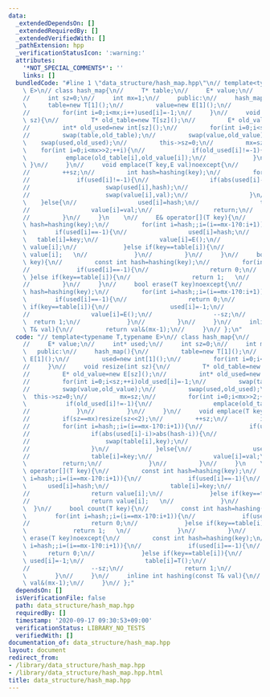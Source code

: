 ```yaml
---
data:
  _extendedDependsOn: []
  _extendedRequiredBy: []
  _extendedVerifiedWith: []
  _pathExtension: hpp
  _verificationStatusIcon: ':warning:'
  attributes:
    '*NOT_SPECIAL_COMMENTS*': ''
    links: []
  bundledCode: "#line 1 \"data_structure/hash_map.hpp\"\n// template<typename T,typename\
    \ E>\n// class hash_map{\n//     T* table;\n//     E* value;\n//     int* used;\n\
    //     int sz=0;\n//     int mx=1;\n//     public:\n//     hash_map(){\n//   \
    \      table=new T[1]();\n//         value=new E[1]();\n//         used=new int[1]();\n\
    //         for(int i=0;i<mx;i++)used[i]=-1;\n//     }\n//     void resize(int\
    \ sz){\n//         T* old_table=new T[sz]();\n//         E* old_value=new E[sz]();\n\
    //         int* old_used=new int[sz]();\n//         for(int i=0;i<sz;++i)old_used[i]=-1;\n\
    //         swap(table,old_table);\n//         swap(value,old_value);\n//     \
    \    swap(used,old_used);\n//         this->sz=0;\n//         mx=sz;\n//     \
    \    for(int i=0;i<mx>>2;++i){\n//             if(old_used[i]!=-1){\n//      \
    \           emplace(old_table[i],old_value[i]);\n//             }\n//        \
    \ }\n//     }\n//     void emplace(T key,E val)noexcept{\n//         if(sz==mx)resize(sz<<2);\n\
    //         ++sz;\n//         int hash=hashing(key);\n//         for(int i=hash;;i=(i==mx-1?0:i+1)){\n\
    //             if(used[i]!=-1){\n//                 if(abs(used[i]-i)>abs(hash-i)){\n\
    //                     swap(used[i],hash);\n//                     swap(table[i],key);\n\
    //                     swap(value[i],val);\n//                 }\n//         \
    \    }else{\n//                 used[i]=hash;\n//                 table[i]=key;\n\
    //                 value[i]=val;\n//                 return;\n//             }\n\
    //         }\n//     }\n    \n//     E& operator[](T key){\n//         const int\
    \ hash=hashing(key);\n//         for(int i=hash;;i=(i==mx-1?0:i+1)){\n//     \
    \        if(used[i]==-1){\n//                 used[i]=hash;\n//              \
    \   table[i]=key;\n//                 value[i]=E();\n//                 return\
    \ value[i];\n//             }else if(key==table[i]){\n//                 return\
    \ value[i];   \n//             }\n//         }\n//     }\n//     bool count(T\
    \ key){\n//         const int hash=hashing(key);\n//         for(int i=hash;;i=(i==mx-1?0:i+1)){\n\
    //             if(used[i]==-1){\n//                 return 0;\n//            \
    \ }else if(key==table[i]){\n//                 return 1;   \n//             }\n\
    //         }\n//     }\n//     bool erase(T key)noexcept{\n//         const int\
    \ hash=hashing(key);\n//         for(int i=hash;;i=(i==mx-1?0:i+1)){\n//     \
    \        if(used[i]==-1){\n//                 return 0;\n//             }else\
    \ if(key==table[i]){\n//                 used[i]=-1;\n//                 table[i]=T();\n\
    //                 value[i]=E();\n//                 --sz;\n//               \
    \  return 1;\n//             }\n//         }\n//     }\n//     inline int hashing(const\
    \ T& val){\n//         return val&(mx-1);\n//     }\n// };\n"
  code: "// template<typename T,typename E>\n// class hash_map{\n//     T* table;\n\
    //     E* value;\n//     int* used;\n//     int sz=0;\n//     int mx=1;\n//  \
    \   public:\n//     hash_map(){\n//         table=new T[1]();\n//         value=new\
    \ E[1]();\n//         used=new int[1]();\n//         for(int i=0;i<mx;i++)used[i]=-1;\n\
    //     }\n//     void resize(int sz){\n//         T* old_table=new T[sz]();\n\
    //         E* old_value=new E[sz]();\n//         int* old_used=new int[sz]();\n\
    //         for(int i=0;i<sz;++i)old_used[i]=-1;\n//         swap(table,old_table);\n\
    //         swap(value,old_value);\n//         swap(used,old_used);\n//       \
    \  this->sz=0;\n//         mx=sz;\n//         for(int i=0;i<mx>>2;++i){\n//  \
    \           if(old_used[i]!=-1){\n//                 emplace(old_table[i],old_value[i]);\n\
    //             }\n//         }\n//     }\n//     void emplace(T key,E val)noexcept{\n\
    //         if(sz==mx)resize(sz<<2);\n//         ++sz;\n//         int hash=hashing(key);\n\
    //         for(int i=hash;;i=(i==mx-1?0:i+1)){\n//             if(used[i]!=-1){\n\
    //                 if(abs(used[i]-i)>abs(hash-i)){\n//                     swap(used[i],hash);\n\
    //                     swap(table[i],key);\n//                     swap(value[i],val);\n\
    //                 }\n//             }else{\n//                 used[i]=hash;\n\
    //                 table[i]=key;\n//                 value[i]=val;\n//       \
    \          return;\n//             }\n//         }\n//     }\n    \n//     E&\
    \ operator[](T key){\n//         const int hash=hashing(key);\n//         for(int\
    \ i=hash;;i=(i==mx-1?0:i+1)){\n//             if(used[i]==-1){\n//           \
    \      used[i]=hash;\n//                 table[i]=key;\n//                 value[i]=E();\n\
    //                 return value[i];\n//             }else if(key==table[i]){\n\
    //                 return value[i];   \n//             }\n//         }\n//   \
    \  }\n//     bool count(T key){\n//         const int hash=hashing(key);\n// \
    \        for(int i=hash;;i=(i==mx-1?0:i+1)){\n//             if(used[i]==-1){\n\
    //                 return 0;\n//             }else if(key==table[i]){\n//    \
    \             return 1;   \n//             }\n//         }\n//     }\n//     bool\
    \ erase(T key)noexcept{\n//         const int hash=hashing(key);\n//         for(int\
    \ i=hash;;i=(i==mx-1?0:i+1)){\n//             if(used[i]==-1){\n//           \
    \      return 0;\n//             }else if(key==table[i]){\n//                \
    \ used[i]=-1;\n//                 table[i]=T();\n//                 value[i]=E();\n\
    //                 --sz;\n//                 return 1;\n//             }\n// \
    \        }\n//     }\n//     inline int hashing(const T& val){\n//         return\
    \ val&(mx-1);\n//     }\n// };"
  dependsOn: []
  isVerificationFile: false
  path: data_structure/hash_map.hpp
  requiredBy: []
  timestamp: '2020-09-17 09:30:53+09:00'
  verificationStatus: LIBRARY_NO_TESTS
  verifiedWith: []
documentation_of: data_structure/hash_map.hpp
layout: document
redirect_from:
- /library/data_structure/hash_map.hpp
- /library/data_structure/hash_map.hpp.html
title: data_structure/hash_map.hpp
---
```

